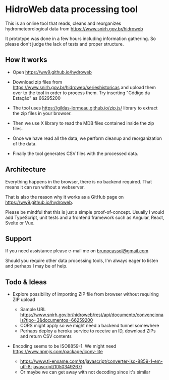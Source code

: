 # HidroWeb data processing tool

This is an online tool that reads, cleans and reorganizes hydrometeorological data from https://www.snirh.gov.br/hidroweb

It prototype was done in a few hours including information gathering. So please don't judge the lack of tests and proper structure.

## How it works

-  Open https://ww9.github.io/hydroweb

-  Download zip files from https://www.snirh.gov.br/hidroweb/serieshistoricas and upload them over to the tool in order to process them. Try inserting "Código da Estação" as 66295200

-  The tool uses https://gildas-lormeau.github.io/zip.js/ library to extract the zip files in your browser.

-  Then we use X library to read the MDB files contained inside the zip files.

-  Once we have read all the data, we perform cleanup and reorganization of the data.

-  Finally the tool generates CSV files with the processed data.

## Architecture

Everything happens in the browser, there is no backend required. That means it can run without a webserver.

That is also the reason why it works as a GitHub page on https://ww9.github.io/hydroweb.

Please be mindful that this is just a simple proof-of-concept. Usually I would add TypeScript, unit tests and a frontend framework such as Angular, React, Svelte or Vue.

## Support

If you need assistance please e-mail me on brunocassol@gmail.com

Should you require other data processing tools, I'm always eager to listen and perhaps I may be of help.

## Todo & Ideas

-  Explore possibility of importing ZIP file from browser without requiring ZIP upload

   -  Sample URL https://www.snirh.gov.br/hidroweb/rest/api/documento/convencionais?tipo=3&documentos=66259200
   -  CORS might apply so we might need a backend tunnel somewhere
   -  Perhaps deploy a heroku service to receive an ID, download ZIPs and return CSV contents

-  Encoding seems to be ISO8859-1. We might need https://www.npmjs.com/package/iconv-lite
   -  https://www.ti-enxame.com/pt/javascript/converter-iso-8859-1-em-utf-8-javascript/1050349267/
   -  Or maybe we can get away with not decoding since it's similar
